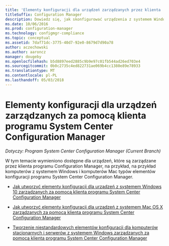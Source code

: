 ```yaml
---
title: 'Elementy konfiguracji dla urządzeń zarządzanych przez klienta '
titleSuffix: Configuration Manager
description: Dowiedz się, jak skonfigurować urządzenia z systemem Windows i Mac, które są zarządzane przy użyciu klienta programu System Center Configuration Manager.
ms.date: 10/06/2016
ms.prod: configuration-manager
ms.technology: configmgr-compliance
ms.topic: conceptual
ms.assetid: 7daf71dc-3775-40d7-92e0-8679d7d90a78
author: aczechowski
ms.author: aaroncz
manager: dougeby
ms.openlocfilehash: b5d8897eed2885c9b9e97c01fb544ad26ed703e4
ms.sourcegitcommit: 0b0c2735c4ed822731ae069b4cc1380e89e78933
ms.translationtype: MT
ms.contentlocale: pl-PL
ms.lasthandoff: 05/03/2018
---
```

# <a name="configuration-items-for-devices-managed-with-the-system-center-configuration-manager-client"></a>Elementy konfiguracji dla urządzeń zarządzanych za pomocą klienta programu System Center Configuration Manager

*Dotyczy: Program System Center Configuration Manager (Current Branch)*

W tym temacie wymieniono dostępne dla urządzeń, które są zarządzane przez klienta programu Configuration Manager, na przykład, na przykład komputerów z systemem Windows i komputerów Mac typów elementów konfiguracji programu System Center Configuration Manager.  

-   [Jak utworzyć elementy konfiguracji dla urządzeń z systemem Windows 10 zarządzanych za pomocą klienta programu System Center Configuration Manager](../../compliance/deploy-use/create-configuration-items-for-windows-10-devices-managed-with-the-client.md)  

-   [Jak utworzyć elementy konfiguracji dla urządzeń z systemem Mac OS X zarządzanych za pomocą klienta programu System Center Configuration Manager](../../compliance/deploy-use/create-configuration-items-for-mac-os-x-devices-managed-with-the-client.md)  

-   [Tworzenie niestandardowych elementów konfiguracji dla komputerów stacjonarnych i serwerów z systemem Windows zarządzanych za pomocą klienta programu System Center Configuration Manager](../../compliance/deploy-use/create-custom-configuration-items-for-windows-desktop-and-server-computers-managed-with-the-client.md)  

